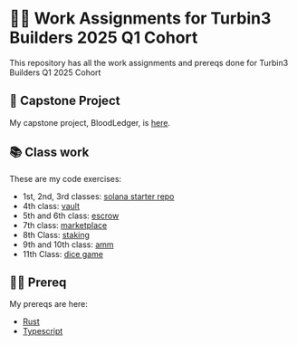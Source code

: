 # 👩‍🏫 Work Assignments for Turbin3 Builders 2025 Q1 Cohort

This repository has all the work assignments and prereqs done for Turbin3 Builders Q1 2025 Cohort

## 💼 Capstone Project

My capstone project, BloodLedger, is [here](https://github.com/rute-sophie/BloodLedger).

## 📚 Class work

These are my code exercises:

- 1st, 2nd, 3rd classes: [solana starter repo](https://github.com/rute-sophie/solana-starter)
- 4th class: [vault](rust/vault/)
- 5th and 6th class: [escrow](rust/escrow)
- 7th class: [marketplace](rust/marketplace)
- 8th Class: [staking](rust/nft-staking/)
- 9th and 10th class: [amm](rust/amm)
- 11th Class: [dice game](dice-game)

## 👩‍💻 Prereq

My prereqs are here:

- [Rust](prereq)
- [Typescript](https://github.com/rute-sophie/RiseIn-bootcamp)